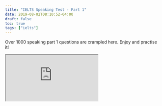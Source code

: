 ```yaml
---
title: "IELTS Speaking Test - Part 1"
date: 2019-08-02T08:10:52-04:00
draft: false
toc: true
tags: ["ielts"]
---
```


Over 1000 speaking part 1 questions are crampled here. Enjoy and practise it!

<iframe src="https://btcz.im/pages/ielts/"></iframe>